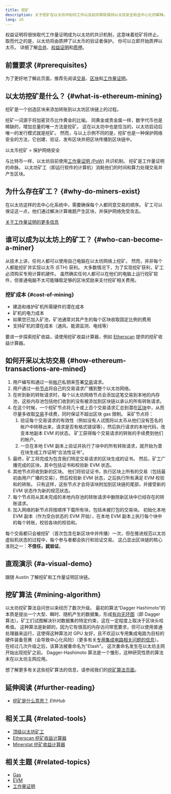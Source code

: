 ```yaml
---
title: 挖矿
description: 关于挖矿在以太坊中如何工作以及如何帮助保持以太坊安全和去中心化的解释。
lang: zh
---
```


<InfoBanner emoji=":wave:">
   权益证明将很快取代工作量证明成为以太坊的共识机制，这意味着挖矿将终止。 取而代之的是，以太坊将由质押了以太币的验证者保护。 你可以立即开始质押以太币。 详细了解<a href="/upgrades/merge/">合并</a>、<a href="/developers/docs/consensus-mechanisms/pos/">权益证明</a>和<a href="/staking/">质押</a>。    
</InfoBanner>

## 前置要求 {#prerequisites}

为了更好地了解此页面，推荐先阅读[交易](/developers/docs/transactions/)、[区块](/developers/docs/blocks/)和[工作量证明](/developers/docs/consensus-mechanisms/pow/)。

## 以太坊挖矿是什么？ {#what-is-ethereum-mining}

挖矿是一个创造区块来添加转账到以太坊区块链上的过程。

挖矿一词源于将加密货币比作黄金的比喻。 同黄金或贵金属一样，数字代币也是稀缺的，增加总量的唯一方法是挖矿。 这在以太坊中也是恰当的，以太坊启动后唯一的发行模式就是挖矿。 然而，与以上示例不同的是，挖矿也是一种保护网络安全的方法，它创建、验证、发布区块并把区块传播到区块链中。

以太币挖矿 = 保护网络安全

与比特币一样，以太坊目前使用[工作量证明 (PoW)](/developers/docs/consensus-mechanisms/pow/) 共识机制。 挖矿是工作量证明的命脉。 以太坊矿工（即运行软件的计算机）消耗他们的时间和算力处理交易并产生区块。

## 为什么存在矿工？ {#why-do-miners-exist}

在以太坊这样的去中心化系统中，需要确保每个人都同意交易的顺序。 矿工可以保证这一点，他们通过解决计算难题产生区块，并保护网络免受攻击。

[关于工作量证明的更多信息](/developers/docs/consensus-mechanisms/pow/)

## 谁可以成为以太坊上的矿工？ {#who-can-become-a-miner}

从技术上讲，任何人都可以使用自己电脑在以太坊网络上挖矿。 然而，并非每个人都能挖矿并实现以太币 (ETH) 获利。 大多数情况下，为了实现挖矿获利，矿工必须购买专用计算机硬件。 虽然确实任何人都可以在他们的电脑上运行挖矿软件，但普通电脑不太可能赚取足够的区块奖励来支付挖矿相关费用。

### 挖矿成本 {#cost-of-mining}

- 建造和维护矿机所需硬件的潜在成本
- 矿机的电力成本
- 如果您已加入矿池，矿池通常对其产生的每个区块收取固定比例的费用
- 支持矿机的潜在成本（通风、能源监测、电线等）

要进一步探索挖矿收益，请使用挖矿收益计算器，例如 [Etherscan](https://etherscan.io/ether-mining-calculator) 提供的挖矿收益计算器。

## 如何开采以太坊交易 {#how-ethereum-transactions-are-mined}

1. 用户编写和通过一些[帐户](/developers/docs/accounts/)私钥来签署[交易](/developers/docs/transactions/)请求。
2. 用户通过一些[节点](/developers/docs/nodes-and-clients/)将自己的交易请求广播到整个以太坊网络。
3. 在听到新的转账请求时，每个以太坊网络节点会添加这笔交易到本地的内存池，这些内存池包括他们收到的没有被添加到区块链以承认的所有转账请求。
4. 在这个时候，一个挖矿节点将几十或上百个交易请求汇总到潜在[区块](/developers/docs/blocks/)中，从而尽量多收取[交易](/developers/docs/gas/)手续费，同时保证不超出区块 gas 限制。 采矿节点将：
   1. 验证每个交易请求的有效性（例如没有人试图将以太币从他们没有签名的帐户中转移出来，请求是否有格式错误等），然后执行请求的本地代码，改变本地副本 EVM 的状态。 矿工获得每个交易请求的转账的手续费到他们的帐户。
   2. 一旦在本地 EVM 副本上验证并执行了块中的所有转账请求，就开始为潜在块生成工作证明“合法性证书”。
5. 最终，矿工将完成为包含我们特定交易请求的区块生成的证书。 然后，矿工广播完成的区块，其中包括证书和校验新 EVM 状态。
6. 其他节点将收到新的区块。 他们将验证证书，执行区块上所有的交易（包括最初由用户广播的交易），然后校验新 EVM 状态，之后执行所有满足 EVM 校验和的转账。 只有这样，这些节点才会将该块附加到区块链的尾部，并接受新的 EVM 状态作为新的规范状态。
7. 每个节点将从其未完成的本地内存池的转账请求中删除新区块中已经存在的转账请求。
8. 加入网络的新节点将按顺序下载所有块，包括未被打包的交易块。 初始化本地 EVM 副本（作为空白状态的 EVM 开始），在本地 EVM 副本上执行每个块中的每个转账，校验各块的校验和。

每个交易都只会被挖矿（首次包含在新区块中并传播）一次，但在推进规范以太坊虚拟机状态的过程中，每个参与者都会执行和验证交易。 这凸显出区块链的核心准则之一：**不信任，就验证**。

## 直观演示 {#a-visual-demo}

跟随 Austin 了解挖矿和工作量证明区块链。

<YouTube id="zcX7OJ-L8XQ" />

## 挖矿算法 {#mining-algorithm}

以太坊挖矿算法自问世以来经历了数次升级。 最初的算法“Dagger Hashimoto”的本质是提出一个大型、瞬时、随机产生的数据集，形成[有向无环图](https://en.wikipedia.org/wiki/Directed_acyclic_graph)（即 Dagger 算法）。矿工们试图解决针对数据集的特定约束，这在一定程度上取决于区块头哈希值。 这种算法是新颖的，因为它有很高的内存访问带宽要求，但可以使用普通处理器来运行，这使得这种算法对 GPU 友好，且不欢迎以专用集成电路为目标的硬件装备竞赛（会导致中心化风险）（更多有关[专用集成电路相关问题的信息](https://www.investopedia.com/investing/why-centralized-crypto-mining-growing-problem/)）。 在经过几次升级之后，该算法被重命名为"Etash"。 这次重命名发生在以太坊主网开始出现挖矿之前。 Dagger-Hashimoto 算法是一个雏形，这种研究性质的算法未在以太坊主网应用。

想了解更多有关这些挖矿算法的信息，请参阅我们的[挖矿算法页面](/developers/docs/consensus-mechanisms/pow/mining-algorithms/)。

## 延伸阅读 {#further-reading}

- [挖矿是什么意思？](https://docs.ethhub.io/using-ethereum/mining/) _EthHub_

## 相关工具 {#related-tools}

- [顶级以太坊矿工](https://etherscan.io/stat/miner?range=7&blocktype=blocks)
- [Etherscan 挖矿收益计算器](https://etherscan.io/ether-mining-calculator)
- [Minerstat 挖矿收益计算器](https://minerstat.com/coin/ETH)

## 相关主题 {#related-topics}

- [Gas](/developers/docs/gas/)
- [EVM](/developers/docs/evm/)
- [工作量证明](/developers/docs/consensus-mechanisms/pow/)
